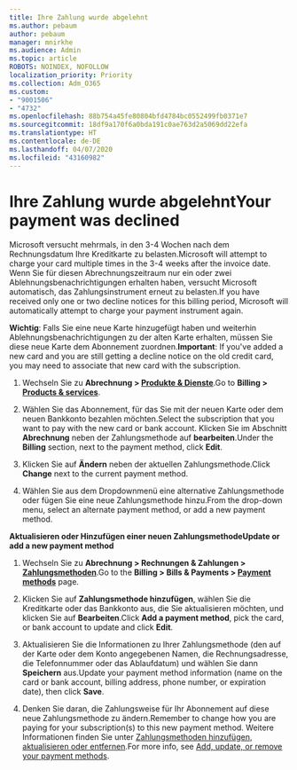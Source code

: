 ```yaml
---
title: Ihre Zahlung wurde abgelehnt
ms.author: pebaum
author: pebaum
manager: mnirkhe
ms.audience: Admin
ms.topic: article
ROBOTS: NOINDEX, NOFOLLOW
localization_priority: Priority
ms.collection: Adm_O365
ms.custom:
- "9001506"
- "4732"
ms.openlocfilehash: 88b754a45fe80804bfd4784bc0552499fb0371e7
ms.sourcegitcommit: 18df9a170f6a0bda191c0ae763d2a5069dd22efa
ms.translationtype: HT
ms.contentlocale: de-DE
ms.lasthandoff: 04/07/2020
ms.locfileid: "43160982"
---
```

# <a name="your-payment-was-declined"></a><span data-ttu-id="e93a2-102">Ihre Zahlung wurde abgelehnt</span><span class="sxs-lookup"><span data-stu-id="e93a2-102">Your payment was declined</span></span>

<span data-ttu-id="e93a2-103">Microsoft versucht mehrmals, in den 3-4 Wochen nach dem Rechnungsdatum Ihre Kreditkarte zu belasten.</span><span class="sxs-lookup"><span data-stu-id="e93a2-103">Microsoft will attempt to charge your card multiple times in the 3-4 weeks after the invoice date.</span></span>  <span data-ttu-id="e93a2-104">Wenn Sie für diesen Abrechnungszeitraum nur ein oder zwei Ablehnungsbenachrichtigungen erhalten haben, versucht Microsoft automatisch, das Zahlungsinstrument erneut zu belasten.</span><span class="sxs-lookup"><span data-stu-id="e93a2-104">If you have received only one or two decline notices for this billing period, Microsoft will automatically attempt to charge your payment instrument again.</span></span>  

<span data-ttu-id="e93a2-105">**Wichtig**: Falls Sie eine neue Karte hinzugefügt haben und weiterhin Ablehnungsbenachrichtigungen zu der alten Karte erhalten, müssen Sie diese neue Karte dem Abonnement zuordnen.</span><span class="sxs-lookup"><span data-stu-id="e93a2-105">**Important**: If you've added a new card and you are still getting a decline notice on the old credit card, you may need to associate that new card with the subscription.</span></span>

1. <span data-ttu-id="e93a2-106">Wechseln Sie zu **Abrechnung > [Produkte & Dienste](https://go.microsoft.com/fwlink/p/?linkid=842054)**.</span><span class="sxs-lookup"><span data-stu-id="e93a2-106">Go to **Billing > [Products & services](https://go.microsoft.com/fwlink/p/?linkid=842054)**.</span></span>

2. <span data-ttu-id="e93a2-107">Wählen Sie das Abonnement, für das Sie mit der neuen Karte oder dem neuen Bankkonto bezahlen möchten.</span><span class="sxs-lookup"><span data-stu-id="e93a2-107">Select the subscription that you want to pay with the new card or bank account.</span></span> <span data-ttu-id="e93a2-108">Klicken Sie im Abschnitt **Abrechnung** neben der Zahlungsmethode auf **bearbeiten**.</span><span class="sxs-lookup"><span data-stu-id="e93a2-108">Under the **Billing** section, next to the payment method, click **Edit**.</span></span>

3. <span data-ttu-id="e93a2-109">Klicken Sie auf **Ändern** neben der aktuellen Zahlungsmethode.</span><span class="sxs-lookup"><span data-stu-id="e93a2-109">Click **Change** next to the current payment method.</span></span>

4. <span data-ttu-id="e93a2-110">Wählen Sie aus dem Dropdownmenü eine alternative Zahlungsmethode oder fügen Sie eine neue Zahlungsmethode hinzu.</span><span class="sxs-lookup"><span data-stu-id="e93a2-110">From the drop-down menu, select an alternate payment method, or add a new payment method.</span></span>

<span data-ttu-id="e93a2-111">**Aktualisieren oder Hinzufügen einer neuen Zahlungsmethode**</span><span class="sxs-lookup"><span data-stu-id="e93a2-111">**Update or add a new payment method**</span></span>

1. <span data-ttu-id="e93a2-112">Wechseln Sie zu **Abrechnung > Rechnungen & Zahlungen > [Zahlungsmethoden](https://go.microsoft.com/fwlink/p/?linkid=2018806)**.</span><span class="sxs-lookup"><span data-stu-id="e93a2-112">Go to the **Billing > Bills & Payments > [Payment methods](https://go.microsoft.com/fwlink/p/?linkid=2018806)** page.</span></span>

2. <span data-ttu-id="e93a2-113">Klicken Sie auf **Zahlungsmethode hinzufügen**, wählen Sie die Kreditkarte oder das Bankkonto aus, die Sie aktualisieren möchten, und klicken Sie auf **Bearbeiten**.</span><span class="sxs-lookup"><span data-stu-id="e93a2-113">Click **Add a payment method**, pick the card, or bank account to update and click **Edit**.</span></span>

3. <span data-ttu-id="e93a2-114">Aktualisieren Sie die Informationen zu Ihrer Zahlungsmethode (den auf der Karte oder dem Konto angegebenen Namen, die Rechnungsadresse, die Telefonnummer oder das Ablaufdatum) und wählen Sie dann **Speichern** aus.</span><span class="sxs-lookup"><span data-stu-id="e93a2-114">Update your payment method information (name on the card or bank account, billing address, phone number, or expiration date), then click **Save**.</span></span>

4. <span data-ttu-id="e93a2-115">Denken Sie daran, die Zahlungsweise für Ihr Abonnement auf diese neue Zahlungsmethode zu ändern.</span><span class="sxs-lookup"><span data-stu-id="e93a2-115">Remember to change how you are paying for your subscription(s) to this new payment method.</span></span> <span data-ttu-id="e93a2-116">Weitere Informationen finden Sie unter [Zahlungsmethoden hinzufügen, aktualisieren oder entfernen](https://go.microsoft.com/fwlink/?linkid=2118133).</span><span class="sxs-lookup"><span data-stu-id="e93a2-116">For more info, see [Add, update, or remove your payment methods](https://go.microsoft.com/fwlink/?linkid=2118133).</span></span> 
